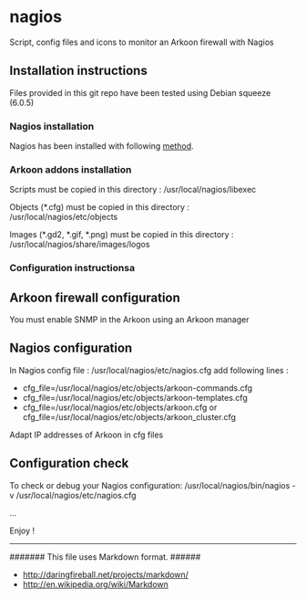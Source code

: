 # nagios #

Script, config files and icons to monitor an Arkoon firewall with Nagios

## Installation instructions ##
Files provided in this git repo have been tested using Debian squeeze (6.0.5)

### Nagios installation ###
Nagios has been installed with following [method](http://wiki.monitoring-fr.org/nagios/debian-install).

### Arkoon addons installation ###
Scripts must be copied in this directory :
/usr/local/nagios/libexec

Objects (*.cfg) must be copied in this directory :
/usr/local/nagios/etc/objects

Images (*.gd2, *.gif, *.png) must be copied in this directory :
/usr/local/nagios/share/images/logos

### Configuration instructionsa ###
## Arkoon firewall configuration ##
You must enable SNMP in the Arkoon using an Arkoon manager

## Nagios configuration ##
In Nagios config file : /usr/local/nagios/etc/nagios.cfg add following lines :
* cfg_file=/usr/local/nagios/etc/objects/arkoon-commands.cfg
* cfg_file=/usr/local/nagios/etc/objects/arkoon-templates.cfg
* cfg_file=/usr/local/nagios/etc/objects/arkoon.cfg
or
cfg_file=/usr/local/nagios/etc/objects/arkoon_cluster.cfg

Adapt IP addresses of Arkoon in cfg files

## Configuration check ##
To check or debug your Nagios configuration:
/usr/local/nagios/bin/nagios -v /usr/local/nagios/etc/nagios.cfg

...

Enjoy !

- - -
####### This file uses Markdown format. ######
* http://daringfireball.net/projects/markdown/
* http://en.wikipedia.org/wiki/Markdown

